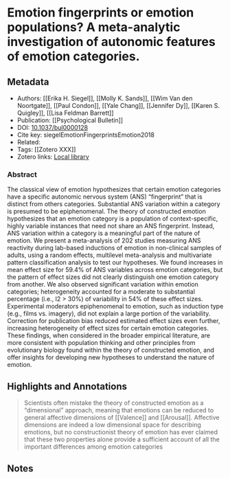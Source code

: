 # Emotion fingerprints or emotion populations? A meta-analytic investigation of autonomic features of emotion categories.

## Metadata

* Authors: [[Erika H. Siegel]], [[Molly K. Sands]], [[Wim Van den Noortgate]], [[Paul Condon]], [[Yale Chang]], [[Jennifer Dy]], [[Karen S. Quigley]], [[Lisa Feldman Barrett]]
* Publication: [[Psychological Bulletin]]
* DOI: [10.1037/bul0000128](10.1037/bul0000128)
* Cite key: siegelEmotionFingerprintsEmotion2018
* Related: 
* Tags: [[Zotero XXX]]
* Zotero links: [Local library](zotero://select/items/1_73NG2BYJ)

### Abstract

 The classical view of emotion hypothesizes that certain emotion categories have a specific autonomic nervous system (ANS) “fingerprint” that is distinct from others categories. Substantial ANS variation within a category is presumed to be epiphenomenal. The theory of constructed emotion hypothesizes that an emotion category is a population of context-specific, highly variable instances that need not share an ANS fingerprint. Instead, ANS variation within a category is a meaningful part of the nature of emotion. We present a meta-analysis of 202 studies measuring ANS reactivity during lab-based inductions of emotion in non-clinical samples of adults, using a random effects, multilevel meta-analysis and multivariate pattern classification analysis to test our hypotheses. We found increases in mean effect size for 59.4% of ANS variables across emotion categories, but the pattern of effect sizes did not clearly distinguish one emotion category from another. We also observed significant variation within emotion categories; heterogeneity accounted for a moderate to substantial percentage (i.e., I2 > 30%) of variability in 54% of these effect sizes. Experimental moderators epiphenomenal to emotion, such as induction type (e.g., films vs. imagery), did not explain a large portion of the variability. Correction for publication bias reduced estimated effect sizes even further, increasing heterogeneity of effect sizes for certain emotion categories. These findings, when considered in the broader empirical literature, are more consistent with population thinking and other principles from evolutionary biology found within the theory of constructed emotion, and offer insights for developing new hypotheses to understand the nature of emotion.

## Highlights and Annotations
> Scientists often mistake the theory of constructed emotion as a “dimensional”
approach, meaning that emotions can be reduced to general affective dimensions of [[Valence]] and [[Arousal]]. Affective dimensions are indeed a low
dimensional space for describing emotions, but no constructionist theory of emotion has ever claimed that these two properties alone provide a sufficient account of all the important differences among emotion categories


## Notes


